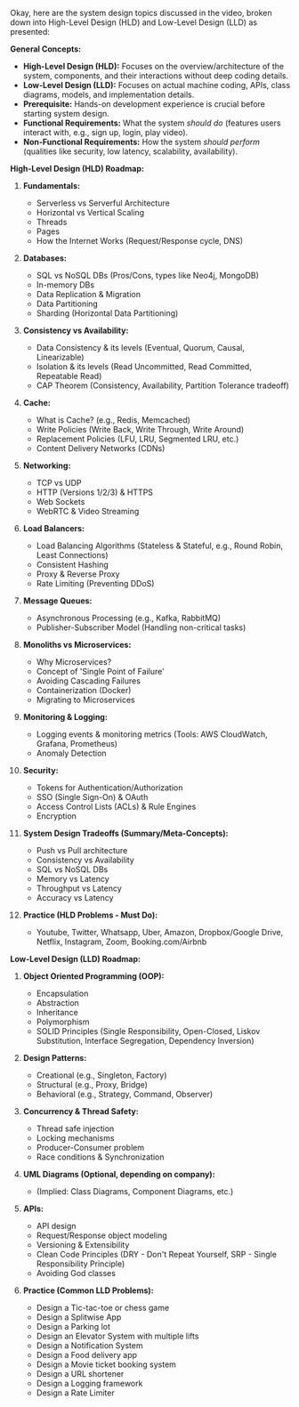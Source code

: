 Okay, here are the system design topics discussed in the video, broken down into High-Level Design (HLD) and Low-Level Design (LLD) as presented:

**General Concepts:**

*   **High-Level Design (HLD):** Focuses on the overview/architecture of the system, components, and their interactions without deep coding details.
*   **Low-Level Design (LLD):** Focuses on actual machine coding, APIs, class diagrams, models, and implementation details.
*   **Prerequisite:** Hands-on development experience is crucial before starting system design.
*   **Functional Requirements:** What the system *should do* (features users interact with, e.g., sign up, login, play video).
*   **Non-Functional Requirements:** How the system *should perform* (qualities like security, low latency, scalability, availability).

**High-Level Design (HLD) Roadmap:**

1.  **Fundamentals:**
    *   Serverless vs Serverful Architecture
    *   Horizontal vs Vertical Scaling
    *   Threads
    *   Pages
    *   How the Internet Works (Request/Response cycle, DNS)

2.  **Databases:**
    *   SQL vs NoSQL DBs (Pros/Cons, types like Neo4j, MongoDB)
    *   In-memory DBs
    *   Data Replication & Migration
    *   Data Partitioning
    *   Sharding (Horizontal Data Partitioning)

3.  **Consistency vs Availability:**
    *   Data Consistency & its levels (Eventual, Quorum, Causal, Linearizable)
    *   Isolation & its levels (Read Uncommitted, Read Committed, Repeatable Read)
    *   CAP Theorem (Consistency, Availability, Partition Tolerance tradeoff)

4.  **Cache:**
    *   What is Cache? (e.g., Redis, Memcached)
    *   Write Policies (Write Back, Write Through, Write Around)
    *   Replacement Policies (LFU, LRU, Segmented LRU, etc.)
    *   Content Delivery Networks (CDNs)

5.  **Networking:**
    *   TCP vs UDP
    *   HTTP (Versions 1/2/3) & HTTPS
    *   Web Sockets
    *   WebRTC & Video Streaming

6.  **Load Balancers:**
    *   Load Balancing Algorithms (Stateless & Stateful, e.g., Round Robin, Least Connections)
    *   Consistent Hashing
    *   Proxy & Reverse Proxy
    *   Rate Limiting (Preventing DDoS)

7.  **Message Queues:**
    *   Asynchronous Processing (e.g., Kafka, RabbitMQ)
    *   Publisher-Subscriber Model (Handling non-critical tasks)

8.  **Monoliths vs Microservices:**
    *   Why Microservices?
    *   Concept of 'Single Point of Failure'
    *   Avoiding Cascading Failures
    *   Containerization (Docker)
    *   Migrating to Microservices

9.  **Monitoring & Logging:**
    *   Logging events & monitoring metrics (Tools: AWS CloudWatch, Grafana, Prometheus)
    *   Anomaly Detection

10. **Security:**
    *   Tokens for Authentication/Authorization
    *   SSO (Single Sign-On) & OAuth
    *   Access Control Lists (ACLs) & Rule Engines
    *   Encryption

11. **System Design Tradeoffs (Summary/Meta-Concepts):**
    *   Push vs Pull architecture
    *   Consistency vs Availability
    *   SQL vs NoSQL DBs
    *   Memory vs Latency
    *   Throughput vs Latency
    *   Accuracy vs Latency

12. **Practice (HLD Problems - Must Do):**
    *   Youtube, Twitter, Whatsapp, Uber, Amazon, Dropbox/Google Drive, Netflix, Instagram, Zoom, Booking.com/Airbnb

**Low-Level Design (LLD) Roadmap:**

1.  **Object Oriented Programming (OOP):**
    *   Encapsulation
    *   Abstraction
    *   Inheritance
    *   Polymorphism
    *   SOLID Principles (Single Responsibility, Open-Closed, Liskov Substitution, Interface Segregation, Dependency Inversion)

2.  **Design Patterns:**
    *   Creational (e.g., Singleton, Factory)
    *   Structural (e.g., Proxy, Bridge)
    *   Behavioral (e.g., Strategy, Command, Observer)

3.  **Concurrency & Thread Safety:**
    *   Thread safe injection
    *   Locking mechanisms
    *   Producer-Consumer problem
    *   Race conditions & Synchronization

4.  **UML Diagrams (Optional, depending on company):**
    *   (Implied: Class Diagrams, Component Diagrams, etc.)

5.  **APIs:**
    *   API design
    *   Request/Response object modeling
    *   Versioning & Extensibility
    *   Clean Code Principles (DRY - Don't Repeat Yourself, SRP - Single Responsibility Principle)
    *   Avoiding God classes

6.  **Practice (Common LLD Problems):**
    *   Design a Tic-tac-toe or chess game
    *   Design a Splitwise App
    *   Design a Parking lot
    *   Design an Elevator System with multiple lifts
    *   Design a Notification System
    *   Design a Food delivery app
    *   Design a Movie ticket booking system
    *   Design a URL shortener
    *   Design a Logging framework
    *   Design a Rate Limiter